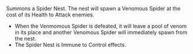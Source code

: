 Summons a Spider Nest. The nest will spawn a Venomous Spider at the cost of its Health to Attack enemies.

- When the Venmomous Spider is defeated, it will leave a pool of venom in its place and another Venomous Spider will immediately spawn from the nest.
- The Spider Nest is Immune to Control effects.

